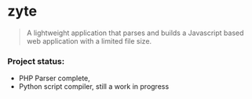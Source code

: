 # zyte
> A lightweight application that parses and builds a Javascript based web application with a limited file size. 

### Project status:
- PHP Parser complete, 
- Python script compiler, still a work in progress



